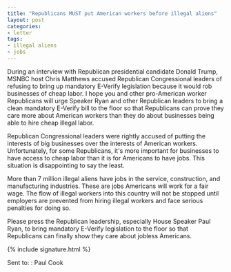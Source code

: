 ```yaml
---
title: "Republicans MUST put American workers before illegal aliens"
layout: post
categories:
- letter
tags:
- illegal aliens
- jobs
---
```


During an interview with Republican presidential candidate Donald Trump, MSNBC host Chris Matthews accused Republican Congressional leaders of refusing to bring up mandatory E-Verify legislation because it would rob businesses of cheap labor. I hope you and other pro-American worker Republicans will urge Speaker Ryan and other Republican leaders to bring a clean mandatory E-Verify bill to the floor so that Republicans can prove they care more about American workers than they do about businesses being able to hire cheap illegal labor.

Republican Congressional leaders were rightly accused of putting the interests of big businesses over the interests of American workers. Unfortunately, for some Republicans, it's more important for businesses to have access to cheap labor than it is for Americans to have jobs. This situation is disappointing to say the least.

More than 7 million illegal aliens have jobs in the service, construction, and manufacturing industries. These are jobs Americans will work for a fair wage. The flow of illegal workers into this country will not be stopped until employers are prevented from hiring illegal workers and face serious penalties for doing so.

Please press the Republican leadership, especially House Speaker Paul Ryan, to bring mandatory E-Verify legislation to the floor so that Republicans can finally show they care about jobless Americans.

{% include signature.html %}

Sent to:
: Paul Cook
